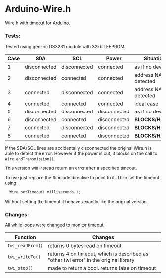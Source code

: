 # Arduino-Wire.h
Wire.h with timeout for Arduino.


### Tests:
Tested using generic DS3231 module with 32kbit EEPROM.

| Case | SDA | SCL | Power | Situation |
|---|---|---|---|---|
| 1 | disconnected | disconnected | connected    | as if no device |
| 2 | disconnected | connected    | connected    | address NACK detected |
| 3 | connected    | disconnected | connected    | address NACK detected |
| 4 | connected    | connected    | connected    | ideal case |
| 5 | disconnected | disconnected | disconnected | as if no device |
| 6 | disconnected | connected    | disconnected | **BLOCKS/HANGS** |
| 7 | connected    | disconnected | disconnected | **BLOCKS/HANGS** |
| 8 | connected    | connected    | disconnected | **BLOCKS/HANGS** |

If the SDA/SCL lines are accidentally disconnected the original Wire.h is able to detect the error.
However if the power is cut, it blocks on the call to `Wire.endTransmission()`.

This version will instead return an error after a specified timeout.

To use just replace the #include directive to point to it. Then set the timeout using:

```C
  Wire.setTimeout( milliseconds );
```
Without setting the timeout it behaves exactly like the original version.

### Changes:

All while loops were changed to monitor timeout.

| Function | Changes |
|---|---|
| `twi_readFrom()` | returns 0 bytes read on timeout
| `twi_writeTo()`  | returns 4 on timeout, which is described as "other twi error" in the original library |
| `twi_stop()`     | made to return a bool. returns false on timeout |
